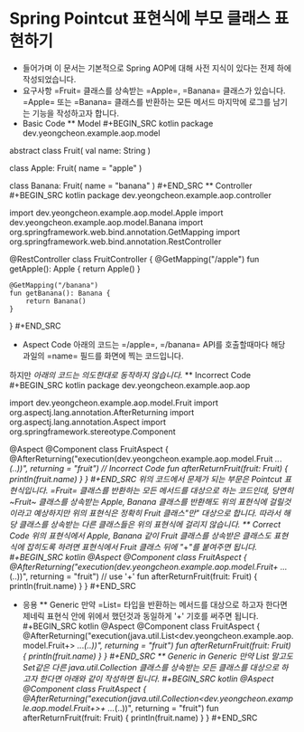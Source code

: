 # Spring Pointcut 표현식에 부모 클래스 표현하기


* 들어가며
이 문서는 기본적으로 Spring AOP에 대해 사전 지식이 있다는 전제 하에 작성되었습니다.
* 요구사항
=Fruit= 클래스를 상속받는 =Apple=, =Banana= 클래스가 있습니다. =Apple= 또는 =Banana= 클래스를 반환하는 모든 메서드 마지막에 로그를 남기는 기능을 작성하고자 합니다.
* Basic Code
** Model
#+BEGIN_SRC kotlin
package dev.yeongcheon.example.aop.model

abstract class Fruit(
    val name: String
)

class Apple: Fruit(
    name = "apple"
)

class Banana: Fruit(
    name = "banana"
)
#+END_SRC
** Controller
#+BEGIN_SRC kotlin
package dev.yeongcheon.example.aop.controller

import dev.yeongcheon.example.aop.model.Apple
import dev.yeongcheon.example.aop.model.Banana
import org.springframework.web.bind.annotation.GetMapping
import org.springframework.web.bind.annotation.RestController

@RestController
class FruitController {
    @GetMapping("/apple")
    fun getApple(): Apple {
        return Apple()
    }

    @GetMapping("/banana")
    fun getBanana(): Banana {
        return Banana()
    }
}
#+END_SRC
* Aspect Code
아래의 코드는 =/apple=, =/banana= API를 호출할때마다 해당 과일의 =name= 필드를 화면에 찍는 코드입니다.

하지만 *아래의 코드는 의도한대로 동작하지 않습니다.*
** Incorrect Code
#+BEGIN_SRC kotlin
package dev.yeongcheon.example.aop.aop

import dev.yeongcheon.example.aop.model.Fruit
import org.aspectj.lang.annotation.AfterReturning
import org.aspectj.lang.annotation.Aspect
import org.springframework.stereotype.Component

@Aspect
@Component
class FruitAspect {
    @AfterReturning("execution(dev.yeongcheon.example.aop.model.Fruit *..*.*(..))", returning = "fruit") // Incorrect Code
    fun afterReturnFruit(fruit: Fruit) {
        println(fruit.name)
    }
}
#+END_SRC
위의 코드에서 문제가 되는 부문은 Pointcut 표현식입니다. =Fruit= 클래스를 반환하는 모든 메서드를 대상으로 하는 코드인데, 당연히 ~Fruit~ 클래스를 상속받는 Apple, Banana 클래스를 반환해도 위의 표현식에 걸릴것이라고 예상하지만 위의 표현식은 정확히 Fruit 클래스"*만*" 대상으로 합니다. 따라서 *해당 클래스를 상속받는 다른 클래스들은 위의 표현식에 걸리지 않습니다.*
** Correct Code
위의 표현식에서 Apple, Banana 같이 Fruit 클래스를 상속받은 클래스도 표현식에 잡히도록 하려면 표현식에서 Fruit 클래스 뒤에 "*+*"를 붙여주면 됩니다.
#+BEGIN_SRC kotlin
@Aspect
@Component
class FruitAspect {
    @AfterReturning("execution(dev.yeongcheon.example.aop.model.Fruit+ *..*.*(..))", returning = "fruit") // use '+'
    fun afterReturnFruit(fruit: Fruit) {
        println(fruit.name)
    }
}
#+END_SRC
* 응용
** Generic
만약 =List<Fruit>= 타입을 반환하는 메서드를 대상으로 하고자 한다면 제네릭 표현식 안에 위에서 했던것과 동일하게 '+' 기호를 써주면 됩니다.
#+BEGIN_SRC kotlin
@Aspect
@Component
class FruitAspect {
    @AfterReturning("execution(java.util.List<dev.yeongcheon.example.aop.model.Fruit+> *..*.*(..))", returning = "fruit")
    fun afterReturnFruit(fruit: Fruit) {
        println(fruit.name)
    }
}
#+END_SRC
** Generic in Generic
만약 List 말고도 Set같은 다른 java.util.Collection 클래스를 상속받는 모든 클래스를 대상으로 하고자 한다면 아래와 같이 작성하면 됩니다.
#+BEGIN_SRC kotlin
@Aspect
@Component
class FruitAspect {
    @AfterReturning("execution(java.util.Collection<dev.yeongcheon.example.aop.model.Fruit+>+ *..*.*(..))", returning = "fruit")
    fun afterReturnFruit(fruit: Fruit) {
        println(fruit.name)
    }
}
#+END_SRC

